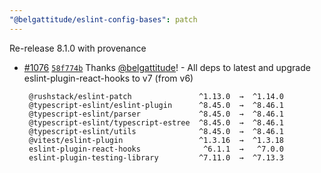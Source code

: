 ```yaml
---
"@belgattitude/eslint-config-bases": patch
---
```


Re-release 8.1.0 with provenance

- [#1076](https://github.com/belgattitude/shared-dx/pull/1076) [`58f774b`](https://github.com/belgattitude/shared-dx/commit/58f774b45bef0c8e32f869db19a86dc4f6bfdb95) Thanks [@belgattitude](https://github.com/belgattitude)! - All deps to latest and upgrade eslint-plugin-react-hooks to v7 (from v6)

  ```
   @rushstack/eslint-patch               ^1.13.0  →  ^1.14.0
   @typescript-eslint/eslint-plugin      ^8.45.0  →  ^8.46.1
   @typescript-eslint/parser             ^8.45.0  →  ^8.46.1
   @typescript-eslint/typescript-estree  ^8.45.0  →  ^8.46.1
   @typescript-eslint/utils              ^8.45.0  →  ^8.46.1
   @vitest/eslint-plugin                 ^1.3.16  →  ^1.3.18
   eslint-plugin-react-hooks              ^6.1.1  →   ^7.0.0
   eslint-plugin-testing-library         ^7.11.0  →  ^7.13.3
  ```
